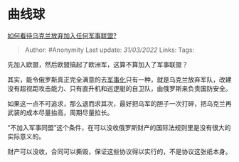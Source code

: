# 曲线球
[如何看待乌克兰放弃加入任何军事联盟?](https://www.zhihu.com/question/524896278/answer/2415184005)

> Author: #Anonymity
> Last update: *31/03/2022*
> Links:
> Tags:

先加入欧盟，然后欧盟搞起了欧洲军，这算不算加入了军事联盟？

其实，能令俄罗斯真正完全满意的去[军事化](https://www.zhihu.com/search?q=%E5%86%9B%E4%BA%8B%E5%8C%96&search_source=Entity&hybrid_search_source=Entity&hybrid_search_extra=%7B%22sourceType%22%3A%22answer%22%2C%22sourceId%22%3A2415184005%7D)只有一种，就是乌克兰放弃军队，改建没有超视距攻击能力、只有直升机和巡逻艇的自卫队，由俄罗斯来负责国防安全。

如果这一点不可追求，那么退而求其次，最好把乌军的胆子一次打碎，把乌克兰再武装的成本尽量抬高，周期尽量拉长。

“不加入军事同盟”这个条件，在可以没收俄罗斯财产的国际法规则里是没有很大的实际意义的。

财产可以没收，合同可以撕毁，保证这些协议得以实行的，不是协议这张纸本身。
